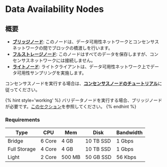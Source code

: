 # Data Availability Nodes

## 概要

- [**ブリッジノード**](https://docs.sunriselayer.io/run-a-sunrise-node/types/data-availability/bridge-node): このノードは、データ可用性ネットワークとコンセンサスネットワークの間でブロックの橋渡しを行います。
- [**フルストレージノード**](https://docs.sunriselayer.io/run-a-sunrise-node/types/data-availability/full-node): このノードはすべてのデータを保存しますが、コンセンサスネットワークには接続しません。
- [**ライトノード**](https://docs.sunriselayer.io/run-a-sunrise-node/types/data-availability/light-node): ライトクライアントは、データ可用性ネットワーク上でデータ可用性サンプリングを実施します。

コンセンサスノードを実行する場合は、[**コンセンサスノードのチュートリアル**](https://docs.sunriselayer.io/run-a-sunrise-node/types/consensus)に従ってください。

{% hint style='working' %}
バリデータノードを実行する場合、ブリッジノードが必要です。[このセクション](../data-availability/bridge-node.md)を参照してください。
{% endhint %}

### Requirements

| Type         | CPU    | Mem    | Disk      | Bandwidth |
| ------------ | ------ | ------ | --------- | --------- |
| Bridge       | 6 Core | 4 GB   | 10 TB SSD | 1 Gbps    |
| Full Storage | 4 Core | 4 GB   | 10 TB SSD | 1 Gbps    |
| Light        | 2 Core | 500 MB | 50 GB SSD | 56 Kbps   |
